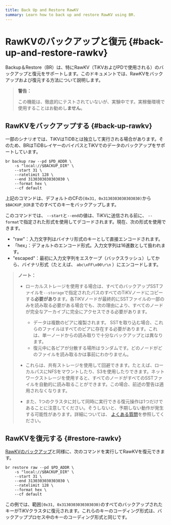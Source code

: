 ```yaml
---
title: Back Up and Restore RawKV
summary: Learn how to back up and restore RawKV using BR.
---
```


# RawKVのバックアップと復元 {#back-up-and-restore-rawkv}

Backup＆Restore（BR）は、特にRawKV（TiKVおよびPDで使用される）のバックアップと復元をサポートします。このドキュメントでは、RawKVをバックアップおよび復元する方法について説明します。

> **警告：**
>
> この機能は、徹底的にテストされていないが、実験中です。実稼働環境で使用することはお勧めし**ません**。

## RawKVをバックアップする {#back-up-rawkv}

一部のシナリオでは、TiKVはTiDBとは独立して実行される場合があります。そのため、BRはTiDBレイヤーのバイパスとTiKVでのデータのバックアップをサポートしています。


```shell
br backup raw --pd $PD_ADDR \
    -s "local://$BACKUP_DIR" \
    --start 31 \
    --ratelimit 128 \
    --end 3130303030303030 \
    --format hex \
    --cf default
```

上記のコマンドは、デフォルトのCFの`[0x31, 0x3130303030303030)`から`$BACKUP_DIR`までのすべてのキーをバックアップします。

このコマンドでは、 `--start`と`--end`の値は、TiKVに送信される前に、 `--format`で指定された形式を使用してデコードされます。現在、次の形式を使用できます。

-   &quot;raw&quot;：入力文字列はバイナリ形式のキーとして直接エンコードされます。
-   「hex」：デフォルトのエンコード形式。入力文字列は16進数として扱われます。
-   &quot;escaped&quot;：最初に入力文字列をエスケープ（バックスラッシュ）してから、バイナリ形式（たとえば、 `abc\xFF\x00\r\n` ）にエンコードします。

> **ノート：**
>
> -   ローカルストレージを使用する場合は、すべてのバックアップSSTファイルを`--storage`で指定されたパスのすべてのTiKVノードにコピーする**必要があり**ます。各TiKVノードが最終的にSSTファイルの一部のみを読み取る必要がある場合でも、次の理由により、すべてのノードが完全なアーカイブに完全にアクセスできる必要があります。
>
>     -   データは複数のピアに複製されます。 SSTを取り込む場合、これらのファイルはすべてのピアに存在する必要があります。これは、単一ノードからの読み取りで十分なバックアップとは異なります。
>     -   復元中に各ピアが分散する場所はランダムです。どのノードがどのファイルを読み取るかは事前にわかりません。
> -   これらは、共有ストレージを使用して回避できます。たとえば、ローカルパスにNFSをマウントしたり、S3を使用したりできます。ネットワークストレージを使用すると、すべてのノードがすべてのSSTファイルを自動的に読み取ることができます。この場合、前述の警告は適用されなくなります。
> -   また、1つのクラスタに対して同時に実行できる復元操作は1つだけであることに注意してください。そうしないと、予期しない動作が発生する可能性があります。詳細については、 [よくある質問](/br/backup-and-restore-faq.md#can-i-use-multiple-br-processes-at-the-same-time-to-restore-the-data-of-a-single-cluster)を参照してください。

## RawKVを復元する {#restore-rawkv}

[RawKVのバックアップ](#back-up-rawkv)と同様に、次のコマンドを実行してRawKVを復元できます。


```shell
br restore raw --pd $PD_ADDR \
    -s "local://$BACKUP_DIR" \
    --start 31 \
    --end 3130303030303030 \
    --ratelimit 128 \
    --format hex \
    --cf default
```

この例では、範囲`[0x31, 0x3130303030303030)`のすべてのバックアップされたキーがTiKVクラスタに復元されます。これらのキーのコーディング形式は、バックアッププロセス中のキーのコーディング形式と同じです。
